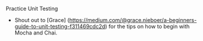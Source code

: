 Practice Unit Testing

- Shout out to [Grace] (https://medium.com/@grace.nieboer/a-beginners-guide-to-unit-testing-f311469cdc2d) for the tips on how to begin with Mocha and Chai.